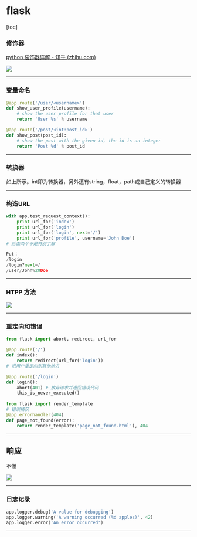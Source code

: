 # flask

[toc]

### 修饰器

[python 装饰器详解 - 知乎 (zhihu.com)](https://zhuanlan.zhihu.com/p/87353829)

![](https://wyj-bck.oss-cn-guangzhou.aliyuncs.com/pic/20220722204954.png)

****

### 变量命名

~~~python
@app.route('/user/<username>')
def show_user_profile(username):
    # show the user profile for that user
    return 'User %s' % username

@app.route('/post/<int:post_id>')
def show_post(post_id):
    # show the post with the given id, the id is an integer
    return 'Post %d' % post_id
~~~

****

### 转换器

如上所示。int即为转换器，另外还有string，float，path或自己定义的转换器

****

### 构造URL

~~~python
with app.test_request_context():
	print url_for('index')
	print url_for('login')
	print url_for('login', next='/')
	print url_for('profile', username='John Doe')
# 后面两个不是特别了解

Put：
/login
/login?next=/
/user/John%20Doe
~~~

****

### HTPP 方法

![](https://wyj-bck.oss-cn-guangzhou.aliyuncs.com/pic/20220725185030.png)

****

### 重定向和错误

~~~python
from flask import abort, redirect, url_for

@app.route('/')
def index():
    return redirect(url_for('login'))
# 把用户重定向到其他地方

@app.route('/login')
def login():
    abort(401) # 放弃请求并返回错误代码
    this_is_never_executed()
    
from flask import render_template
# 错误捕获
@app.errorhandler(404)
def page_not_found(error):
    return render_template('page_not_found.html'), 404
~~~

****

## 响应

不懂

![](https://wyj-bck.oss-cn-guangzhou.aliyuncs.com/pic/20220725195952.png)

****

### 日志记录

~~~python
app.logger.debug('A value for debugging')
app.logger.warning('A warning occurred (%d apples)', 42)
app.logger.error('An error occurred')
~~~

****

